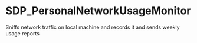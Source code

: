 # SDP_PersonalNetworkUsageMonitor
Sniffs network traffic on local machine and records it and sends weekly usage reports
